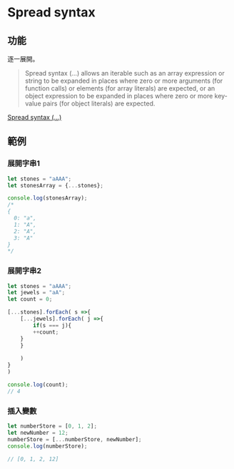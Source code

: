 # Spread syntax


## 功能

逐一展開。

> Spread syntax (...) allows an iterable such as an array expression or string to be expanded in places where zero or more arguments (for function calls) or elements (for array literals) are expected, or an object expression to be expanded in places where zero or more key-value pairs (for object literals) are expected.

   [Spread syntax (...)](https://developer.mozilla.org/en-US/docs/Web/JavaScript/Reference/Operators/Spread_syntax)

## 範例


### 展開字串1


```js
let stones = "aAAA";
let stonesArray = {...stones};

console.log(stonesArray);
/*
{
  0: "a",
  1: "A",
  2: "A",
  3: "A"
}
*/
```


### 展開字串2


```js
let stones = "aAAA";
let jewels = "aA";
let count = 0;

[...stones].forEach( s =>{
	[...jewels].forEach( j =>{
		if(s === j){
    	++count;
    }
	}
		
	)
}	
)

console.log(count);
// 4
```
 

### 插入變數


```js
let numberStore = [0, 1, 2];
let newNumber = 12;
numberStore = [...numberStore, newNumber];
console.log(numberStore);

// [0, 1, 2, 12]
```